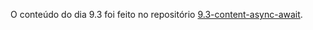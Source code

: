 O conteúdo do dia 9.3 foi feito no repositório [9.3-content-async-await](https://github.com/daviazev/9.3-content-async-test). 